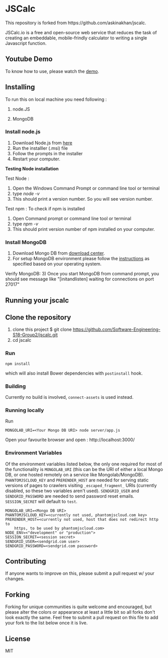 # JSCalc

<p>This repository is forked from https://github.com/askinakhan/jscalc.

JSCalc.io is a free and open-source web service that reduces the task of creating an embeddable, mobile-frindly calculator to writing a single Javascript function.</p>

<h2> Youtube Demo </h2>
To know how to use, please watch the <a href="https://www.youtube.com/watch?v=rZ4JfD-YdZY&list=RDrZ4JfD-YdZY">demo</a>.

## Installing

To run this on local machine you need following :

1) node.JS

2) MongoDB


### Install node.js

1) Download Node.js from <a href = "https://nodejs.org/en/download/">here</a>
2) Run the installler (.msi) file
3) Follow the prompts in the installer 
4) Restart your computer.

<b>Testing Node installation</b>

Test Node : 
1) Open the Windows Command Prompt or command line tool or terminal
2) type <i> node -v </i>
3) This should print a version number. So you will see version number.

Test npm : 
To check if npm is installed 
1) Open Command prompt or command line tool or terminal
2) type <i> npm -v </i>
3) This should print version number of npm installed on your computer.

### Install MongoDB

1) Download Mongo DB from <a href="https://www.mongodb.com/download-center?_ga=2.33066110.1905691052.1524679894-1233068672.1520485505#production">download center</a>.
2) For setup MongoDB environment please follow the <a href="https://docs.mongodb.com/manual/tutorial/install-mongodb-on-windows/">instructions</a> as specified based on your operating system.

Verify MongoDB:
3) Once you start MongoDB from command prompt, you should see message like "[initandlisten] waiting for connections on port 27017"

<h2> Running your jscalc</h2> 

## Clone the repository 

1) clone this project $ git clone https://github.com/Software-Engineering-S18-Group2/jscalc.git
2) cd jscalc

### Run

    npm install

which will also install Bower dependencies with `postinstall` hook.

### Building

Currently no build is involved, `connect-assets` is used instead.

### Running locally

Run

    MONGOLAB_URI=<Your Mongo DB URI> node server/app.js

Open your favourite browser and open : http://localhost:3000/ 
    

### Environment Variables

Of the environment variables listed below, the only one required for most of the functionality is `MONGOLAB_URI` (this can be the URI of either a local Mongo DB, or one hosted remotely on a service like Mongolab/MongoDB). `PHANTOMJSCLOUD_KEY` and `PRERENDER_HOST` are needed for serving static versions of pages to crawlers visiting `_escaped_fragment_` URIs (currently disabled, so these two variables aren't used). `SENDGRID_USER` and `SENDGRID_PASSWORD` are needed to send password reset emails. `SESSION_SECRET` will default to `test`.

    MONGOLAB_URI=<Mongo DB URI>
    PHANTOMJSCLOUD_KEY=<currently not used, phantomjscloud.com key>
    PRERENDER_HOST=<currently not used, host that does not redirect http to
        https, to be used by phantomjscloud.com>
    NODE_ENV=<"development" or "production">
    SESSION_SECRET=<session secret>
    SENDGRID_USER=<sendgrid.com user>
    SENDGRID_PASSWORD=<sendgrid.com password>
 
<h2>Contributing</h2>
If anyone wants to improve on this, please submit a pull request w/ your changes.

<h2> Forking </h2>
Forking for unique communities is quite welcome and encouraged, but please alter the colors or appearance at least a little bit so all forks don't look exactly the same. Feel free to submit a pull request on this file to add your fork to the list below once it is live.
    

## License

MIT
